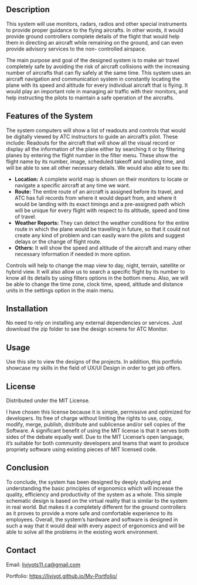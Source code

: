 ## Description
 
This system will use monitors, radars, radios and other special instruments to provide proper guidance to the flying aircrafts. In other words, it would provide ground controllers complete details of the flight that would help them in directing an aircraft while remaining on the ground, and can even provide advisory services to the non- controlled airspace.

The main purpose and goal of the designed system is to make air travel completely safe by avoiding the risk of aircraft collisions with the increasing number of aircrafts that can fly safely at the same time. This system uses an aircraft navigation and communication system in constantly locating the plane with its speed and altitude for every individual aircraft that is flying. It would play an important role in managing air traffic with their monitors, and help instructing the pilots to maintain a safe operation of the aircrafts.

## Features of the System
The system computers will show a list of readouts and controls that would be digitally viewed by ATC instructors to guide an aircraft’s pilot. These include:
Readouts for the aircraft that will show all the visual record or display all the information of the plane either by searching it or by filtering planes by entering the flight number in the filter menu. These show the flight name by its number, image, scheduled takeoff and landing time, and will be able to see all other necessary details. We would also able to see its:

* **Location:** A complete world map is shown on their monitors to locate or navigate a specific aircraft at any time we want.
* **Route:** The entire route of an aircraft is assigned before its travel, and ATC has full records from where it would depart from, and where it would be landing with its exact timings and a pre-assigned path which will be unique for every flight with respect to its altitude, speed and time of travel.
* **Weather Reports:** They can detect the weather conditions for the entire route in which the plane would be travelling in future, so that it could not create any kind of problem and can easily warn the pilots and suggest delays or the change of flight route.
* **Others:** It will show the speed and altitude of the aircraft and many other necessary information if needed in more option.

Controls will help to change the map view to day, night, terrain, satellite or hybrid view. It will also allow us to search a specific flight by its number to know all its details by using filters options in the bottom menu. Also, we will be able to change the time zone, clock time, speed, altitude and distance units in the settings option in the main menu.

## Installation

No need to rely on installing any external dependencies or services. Just download the zip folder to see the design screens for ATC Monitor.

## Usage

Use this site to view the designs of the projects. In addition, this portfolio showcase my skills in the field of UX/UI Design in order to get job offers.

## License
Distributed under the MIT License. 

I have chosen this license because it is simple, permissive and optimized for developers. Its free of charge without limiting the rights to use, copy, modify, merge, publish, distribute and sublicense and/or sell copies of the Software. A significant benefit of using the MIT license is that it serves both sides of the debate equally well. Due to the MIT License’s open language, it’s suitable for both community developers and teams that want to produce propriety software using existing pieces of MIT licensed code.

## Conclusion

To conclude, the system has been designed by deeply studying and understanding the basic principles of ergonomics which will increase the quality, efficiency and productivity of the system as a whole. This simple schematic design is based on the virtual reality that is similar to the system in real world. But makes it a completely different for the ground controllers as it proves to provide a more safe and comfortable experience to its employees. Overall, the system’s hardware and software is designed in such a way that it would deal with every aspect of ergonomics and will be able to solve all the problems in the existing work environment.

## Contact
Email: livjyots11.ca@gmail.com

Portfolio: https://livjyot.github.io/My-Portfolio/
